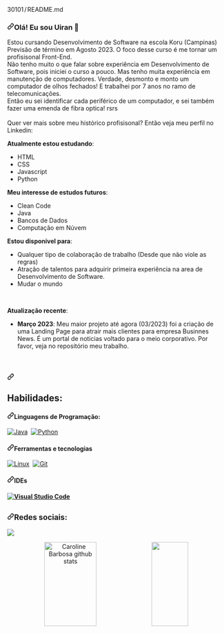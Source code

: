 <!DOCTYPE html PUBLIC "-//W3C//DTD HTML 4.01 Transitional//EN">
<html>
<head>
</head>
<body>
<div style="text-align: left;" class="Box mt-4 profile-readme">
<div class="Box-body p-4">
<div class="d-flex flex-justify-between">
<div class="text-mono text-small mb-3">30101<span
 class="color-fg-muted d-inline-block" style="padding: 0px 2px;">/</span>README<span
 class="color-fg-muted">.md</span>
</div>
</div>
<article class="markdown-body entry-content container-lg f5"
 itemprop="text"></article>
<h3 dir="auto"><a
 id="user-content-hi-there-im-durgesh-samariya-" class="anchor"
 aria-hidden="true" href="#hi-there-im-durgesh-samariya-"><svg
 class="octicon octicon-link" viewbox="0 0 16 16"
 version="1.1" width="16" height="16"
 aria-hidden="true"><path
 d="m7.775 3.275 1.25-1.25a3.5 3.5 0 1 1 4.95 4.95l-2.5 2.5a3.5 3.5 0 0 1-4.95 0 .751.751 0 0 1 .018-1.042.751.751 0 0 1 1.042-.018 1.998 1.998 0 0 0 2.83 0l2.5-2.5a2.002 2.002 0 0 0-2.83-2.83l-1.25 1.25a.751.751 0 0 1-1.042-.018.751.751 0 0 1-.018-1.042Zm-4.69 9.64a1.998 1.998 0 0 0 2.83 0l1.25-1.25a.751.751 0 0 1 1.042.018.751.751 0 0 1 .018 1.042l-1.25 1.25a3.5 3.5 0 1 1-4.95-4.95l2.5-2.5a3.5 3.5 0 0 1 4.95 0 .751.751 0 0 1-.018 1.042.751.751 0 0 1-1.042.018 1.998 1.998 0 0 0-2.83 0l-2.5 2.5a1.998 1.998 0 0 0 0 2.83Z"></path></svg></a>Ol&aacute;!
Eu sou Uiran <g-emoji class="g-emoji" alias="wave"
 fallback-src="https://github.githubassets.com/images/icons/emoji/unicode/1f44b.png">👋</g-emoji></h3>
Estou cursando Desenvolvimento de Software na escola Koru (Campinas)<br>
Previs&atilde;o de t&eacute;rmino em Agosto 2023. O foco desse
curso &eacute; me tornar um profisisonal Front-End.<br>
N&atilde;o tenho muito o que falar sobre experi&ecirc;ncia em
Desenvolvimento de
Software, pois iniciei o curso a pouco. Mas tenho muita
experi&ecirc;ncia em<br>
manuten&ccedil;&atilde;o
de computadores. Verdade, desmonto e monto um computador de olhos
fechados! E trabalhei por 7 anos no ramo de
telecomunica&ccedil;&otilde;es.<br>
Ent&atilde;o eu sei identificar cada perif&eacute;rico de um
computador, e sei tamb&eacute;m fazer uma emenda de fibra optica!
rsrs<br>
<br>
Quer ver mais sobre meu hist&oacute;rico profisisonal?
Ent&atilde;o veja meu perfil no Linkedin:&nbsp;
<p dir="auto"><strong></strong></p>
<p dir="auto"><strong>Atualmente estou estudando</strong>:</p>
<ul dir="auto">
  <li>HTML</li>
  <li>CSS</li>
  <li>Javascript</li>
  <li>Python</li>
</ul>
<p dir="auto"><strong>Meu interesse de estudos
futuros</strong>:</p>
<ul dir="auto">
  <li>Clean Code</li>
  <li>Java</li>
  <li>Bancos de Dados</li>
  <li>Computa&ccedil;&atilde;o em N&uacute;vem</li>
</ul>
<p dir="auto"><strong>Estou disponivel para</strong>:</p>
<ul dir="auto">
  <li>Qualquer tipo de colabora&ccedil;&atilde;o de
trabalho (Desde que n&atilde;o viole as regras)</li>
  <li>Atra&ccedil;&atilde;o de talentos para adquirir
primeira experi&ecirc;ncia na area de Desenvolvimento de Software.<br>
  </li>
  <li>Mudar o mundo</li>
</ul>
<br>
<p dir="auto"><strong>Atualiza&ccedil;&atilde;o
recente</strong>:</p>
<ul dir="auto">
  <li><strong>Mar&ccedil;o 2023</strong>:&nbsp;Meu
maior projeto at&eacute; agora (03/2023) foi a
cria&ccedil;&atilde;o de uma Landing Page para atrair mais
clientes para empresa Businnes News. &Eacute; um portal de noticias
voltado para o meio corporativo. Por
favor, veja no reposit&oacute;rio meu trabalho.<a
 href="/durgeshsamariya/durgeshsamariya"
 class="no-underline Link--primary"></a><br>
  </li>
</ul>
<span class="color-fg-muted"></span>
<div class="Box mt-4 profile-readme">
<div class="Box-body p-4"><article
 class="markdown-body entry-content container-lg f5"
 itemprop="text">
</article>
<h2 dir="auto"><br>
<a id="user-content-skills" class="anchor"
 aria-hidden="true" href="#skills"><svg
 class="octicon octicon-link" viewbox="0 0 16 16"
 version="1.1" width="16" height="16"
 aria-hidden="true"><path
 d="m7.775 3.275 1.25-1.25a3.5 3.5 0 1 1 4.95 4.95l-2.5 2.5a3.5 3.5 0 0 1-4.95 0 .751.751 0 0 1 .018-1.042.751.751 0 0 1 1.042-.018 1.998 1.998 0 0 0 2.83 0l2.5-2.5a2.002 2.002 0 0 0-2.83-2.83l-1.25 1.25a.751.751 0 0 1-1.042-.018.751.751 0 0 1-.018-1.042Zm-4.69 9.64a1.998 1.998 0 0 0 2.83 0l1.25-1.25a.751.751 0 0 1 1.042.018.751.751 0 0 1 .018 1.042l-1.25 1.25a3.5 3.5 0 1 1-4.95-4.95l2.5-2.5a3.5 3.5 0 0 1 4.95 0 .751.751 0 0 1-.018 1.042.751.751 0 0 1-1.042.018 1.998 1.998 0 0 0-2.83 0l-2.5 2.5a1.998 1.998 0 0 0 0 2.83Z"></path></svg></a></h2>
<h2 dir="auto">Habilidades:</h2>
<h4 dir="auto"><a id="user-content-languages"
 class="anchor" aria-hidden="true" href="#languages"><svg
 class="octicon octicon-link" viewbox="0 0 16 16"
 version="1.1" width="16" height="16"
 aria-hidden="true"><path
 d="m7.775 3.275 1.25-1.25a3.5 3.5 0 1 1 4.95 4.95l-2.5 2.5a3.5 3.5 0 0 1-4.95 0 .751.751 0 0 1 .018-1.042.751.751 0 0 1 1.042-.018 1.998 1.998 0 0 0 2.83 0l2.5-2.5a2.002 2.002 0 0 0-2.83-2.83l-1.25 1.25a.751.751 0 0 1-1.042-.018.751.751 0 0 1-.018-1.042Zm-4.69 9.64a1.998 1.998 0 0 0 2.83 0l1.25-1.25a.751.751 0 0 1 1.042.018.751.751 0 0 1 .018 1.042l-1.25 1.25a3.5 3.5 0 1 1-4.95-4.95l2.5-2.5a3.5 3.5 0 0 1 4.95 0 .751.751 0 0 1-.018 1.042.751.751 0 0 1-1.042.018 1.998 1.998 0 0 0-2.83 0l-2.5 2.5a1.998 1.998 0 0 0 0 2.83Z"></path></svg></a>Linguagens
de Programa&ccedil;&atilde;o:</h4>
<p dir="auto"><a target="_blank"
 rel="noopener noreferrer nofollow"
 href="https://camo.githubusercontent.com/771cc18a712bf9edb0925a86164c34b0d803c4d9177dd4467eff7b777109c723/68747470733a2f2f696d672e736869656c64732e696f2f62616467652f4a6176612d4544384230303f7374796c653d666f722d7468652d6261646765266c6f676f3d6a617661266c6f676f436f6c6f723d7768697465"><img
 src="https://camo.githubusercontent.com/771cc18a712bf9edb0925a86164c34b0d803c4d9177dd4467eff7b777109c723/68747470733a2f2f696d672e736869656c64732e696f2f62616467652f4a6176612d4544384230303f7374796c653d666f722d7468652d6261646765266c6f676f3d6a617661266c6f676f436f6c6f723d7768697465"
 alt="Java"
 data-canonical-src="https://img.shields.io/badge/Java-ED8B00?style=for-the-badge&amp;logo=java&amp;logoColor=white"
 style="max-width: 100%;"></a>&nbsp;
<a target="_blank" rel="noopener noreferrer nofollow"
 href="https://camo.githubusercontent.com/94be0a2e5be142925615e5821d97137a930d08fc154962ce43860f1957e6661e/68747470733a2f2f696d672e736869656c64732e696f2f62616467652f507974686f6e2d3337373641423f7374796c653d666f722d7468652d6261646765266c6f676f3d707974686f6e266c6f676f436f6c6f723d7768697465"><img
 src="https://camo.githubusercontent.com/94be0a2e5be142925615e5821d97137a930d08fc154962ce43860f1957e6661e/68747470733a2f2f696d672e736869656c64732e696f2f62616467652f507974686f6e2d3337373641423f7374796c653d666f722d7468652d6261646765266c6f676f3d707974686f6e266c6f676f436f6c6f723d7768697465"
 alt="Python"
 data-canonical-src="https://img.shields.io/badge/Python-3776AB?style=for-the-badge&amp;logo=python&amp;logoColor=white"
 style="max-width: 100%;"></a>&nbsp;
&nbsp;
&nbsp;
</p>
<h4 dir="auto"><a
 id="user-content-tools-and-technologies" class="anchor"
 aria-hidden="true" href="#tools-and-technologies"><svg
 class="octicon octicon-link" viewbox="0 0 16 16"
 version="1.1" width="16" height="16"
 aria-hidden="true"><path
 d="m7.775 3.275 1.25-1.25a3.5 3.5 0 1 1 4.95 4.95l-2.5 2.5a3.5 3.5 0 0 1-4.95 0 .751.751 0 0 1 .018-1.042.751.751 0 0 1 1.042-.018 1.998 1.998 0 0 0 2.83 0l2.5-2.5a2.002 2.002 0 0 0-2.83-2.83l-1.25 1.25a.751.751 0 0 1-1.042-.018.751.751 0 0 1-.018-1.042Zm-4.69 9.64a1.998 1.998 0 0 0 2.83 0l1.25-1.25a.751.751 0 0 1 1.042.018.751.751 0 0 1 .018 1.042l-1.25 1.25a3.5 3.5 0 1 1-4.95-4.95l2.5-2.5a3.5 3.5 0 0 1 4.95 0 .751.751 0 0 1-.018 1.042.751.751 0 0 1-1.042.018 1.998 1.998 0 0 0-2.83 0l-2.5 2.5a1.998 1.998 0 0 0 0 2.83Z"></path></svg></a>Ferramentas
e tecnologias</h4>
<p dir="auto"><a target="_blank"
 rel="noopener noreferrer nofollow"
 href="https://camo.githubusercontent.com/878e15b4f7576e844856dc60d855ba0587d3d2bc56211fbe69734ebccb13b068/68747470733a2f2f696d672e736869656c64732e696f2f62616467652f4c696e75782d4643433632343f7374796c653d666f722d7468652d6261646765266c6f676f3d6c696e7578266c6f676f436f6c6f723d626c61636b"><img
 src="https://camo.githubusercontent.com/878e15b4f7576e844856dc60d855ba0587d3d2bc56211fbe69734ebccb13b068/68747470733a2f2f696d672e736869656c64732e696f2f62616467652f4c696e75782d4643433632343f7374796c653d666f722d7468652d6261646765266c6f676f3d6c696e7578266c6f676f436f6c6f723d626c61636b"
 alt="Linux"
 data-canonical-src="https://img.shields.io/badge/Linux-FCC624?style=for-the-badge&amp;logo=linux&amp;logoColor=black"
 style="max-width: 100%;"></a>&nbsp;
<a target="_blank" rel="noopener noreferrer nofollow"
 href="https://camo.githubusercontent.com/06c6858186510906c21d8c951168d55d976d7dfb9176ed6125c55b8a7de0baae/68747470733a2f2f696d672e736869656c64732e696f2f62616467652f4749542d4534344333303f7374796c653d666f722d7468652d6261646765266c6f676f3d676974266c6f676f436f6c6f723d7768697465"><img
 src="https://camo.githubusercontent.com/06c6858186510906c21d8c951168d55d976d7dfb9176ed6125c55b8a7de0baae/68747470733a2f2f696d672e736869656c64732e696f2f62616467652f4749542d4534344333303f7374796c653d666f722d7468652d6261646765266c6f676f3d676974266c6f676f436f6c6f723d7768697465"
 alt="Git"
 data-canonical-src="https://img.shields.io/badge/GIT-E44C30?style=for-the-badge&amp;logo=git&amp;logoColor=white"
 style="max-width: 100%;"></a>&nbsp;</p>
<h4 dir="auto"><a id="user-content-ides"
 class="anchor" aria-hidden="true" href="#ides"><svg
 class="octicon octicon-link" viewbox="0 0 16 16"
 version="1.1" width="16" height="16"
 aria-hidden="true"><path
 d="m7.775 3.275 1.25-1.25a3.5 3.5 0 1 1 4.95 4.95l-2.5 2.5a3.5 3.5 0 0 1-4.95 0 .751.751 0 0 1 .018-1.042.751.751 0 0 1 1.042-.018 1.998 1.998 0 0 0 2.83 0l2.5-2.5a2.002 2.002 0 0 0-2.83-2.83l-1.25 1.25a.751.751 0 0 1-1.042-.018.751.751 0 0 1-.018-1.042Zm-4.69 9.64a1.998 1.998 0 0 0 2.83 0l1.25-1.25a.751.751 0 0 1 1.042.018.751.751 0 0 1 .018 1.042l-1.25 1.25a3.5 3.5 0 1 1-4.95-4.95l2.5-2.5a3.5 3.5 0 0 1 4.95 0 .751.751 0 0 1-.018 1.042.751.751 0 0 1-1.042.018 1.998 1.998 0 0 0-2.83 0l-2.5 2.5a1.998 1.998 0 0 0 0 2.83Z"></path></svg></a>IDEs</h4>
<h4 dir="auto"><a target="_blank"
 rel="noopener noreferrer nofollow"
 href="https://camo.githubusercontent.com/a0484e6383e852e622da1e934b7724921ab9b69d69246d90f899424b01f6deb1/68747470733a2f2f696d672e736869656c64732e696f2f62616467652f56697375616c25323053747564696f253230436f64652d3030373864372e7376673f7374796c653d666f722d7468652d6261646765266c6f676f3d76697375616c2d73747564696f2d636f6465266c6f676f436f6c6f723d7768697465"><img
 src="https://camo.githubusercontent.com/a0484e6383e852e622da1e934b7724921ab9b69d69246d90f899424b01f6deb1/68747470733a2f2f696d672e736869656c64732e696f2f62616467652f56697375616c25323053747564696f253230436f64652d3030373864372e7376673f7374796c653d666f722d7468652d6261646765266c6f676f3d76697375616c2d73747564696f2d636f6465266c6f676f436f6c6f723d7768697465"
 alt="Visual Studio Code"
 data-canonical-src="https://img.shields.io/badge/Visual%20Studio%20Code-0078d7.svg?style=for-the-badge&amp;logo=visual-studio-code&amp;logoColor=white"
 style="max-width: 100%;"></a>&nbsp;
&nbsp;</h4>
<h2 dir="auto"><a id="user-content-connect-with-me"
 class="anchor" aria-hidden="true" href="#connect-with-me"><svg
 class="octicon octicon-link" viewbox="0 0 16 16"
 version="1.1" width="16" height="16"
 aria-hidden="true"><path
 d="m7.775 3.275 1.25-1.25a3.5 3.5 0 1 1 4.95 4.95l-2.5 2.5a3.5 3.5 0 0 1-4.95 0 .751.751 0 0 1 .018-1.042.751.751 0 0 1 1.042-.018 1.998 1.998 0 0 0 2.83 0l2.5-2.5a2.002 2.002 0 0 0-2.83-2.83l-1.25 1.25a.751.751 0 0 1-1.042-.018.751.751 0 0 1-.018-1.042Zm-4.69 9.64a1.998 1.998 0 0 0 2.83 0l1.25-1.25a.751.751 0 0 1 1.042.018.751.751 0 0 1 .018 1.042l-1.25 1.25a3.5 3.5 0 1 1-4.95-4.95l2.5-2.5a3.5 3.5 0 0 1 4.95 0 .751.751 0 0 1-.018 1.042.751.751 0 0 1-1.042.018 1.998 1.998 0 0 0-2.83 0l-2.5 2.5a1.998 1.998 0 0 0 0 2.83Z"></path></svg></a><small>Redes
sociais:</small></h2>
<p dir="auto">
<a href="https://www.linkedin.com/in/uiranporcincula/"
 rel="nofollow"><img
 src="https://camo.githubusercontent.com/b69828fc49d6167108b8fa659f4d9a4a94e021bc89ae7a89363bec1a6aa6790a/68747470733a2f2f696d672e736869656c64732e696f2f62616467652f6c696e6b6564696e2d2532333132313030452e7376673f267374796c653d666f722d7468652d6261646765266c6f676f3d6c696e6b6564696e266c6f676f436f6c6f723d776869746526636f6c6f723d626c61636b"
 data-canonical-src="https://img.shields.io/badge/linkedin-%2312100E.svg?&amp;style=for-the-badge&amp;logo=linkedin&amp;logoColor=white&amp;color=black"
 style="max-width: 100%;"></a>
</p>



<div align="center"> <img
 src="https://github-readme-stats.vercel.app/api?username=30101&amp;show_icons=true&amp;count_private=true&amp;hide_border=true&amp;title_color=ff91a4&amp;icon_color=ff91a4&amp;text_color=c9d1d9&amp;bg_color=0d1117"
 alt="Caroline Barbosa github stats" height="195"
 width="49%"> <img
 src="https://github-readme-stats.vercel.app/api/top-langs/?username=30101&amp;layout=compact&amp;hide_border=true&amp;title_color=ff91a4&amp;text_color=ff91a4&amp;bg_color=0d1117"
 height="195" width="41%">
</div>
